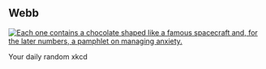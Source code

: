 ## Webb
[![Each one contains a chocolate shaped like a famous spacecraft and, for the later numbers, a pamphlet on managing anxiety.](https://imgs.xkcd.com/comics/webb.png)](https://xkcd.com/2550/ "Each one contains a chocolate shaped like a famous spacecraft and, for the later numbers, a pamphlet on managing anxiety.")

Your daily random xkcd

